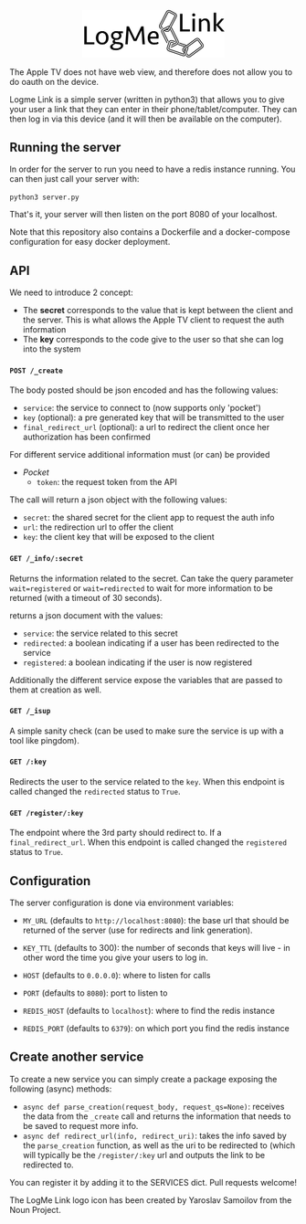 <p align="center">
    <img width="250px" src="https://raw.githubusercontent.com/sgenoud/logme-link/master/artwork/logo.png">
</p>


The Apple TV does not have web view, and therefore does not allow you to do
oauth on the device.

Logme Link is a simple server (written in python3) that allows you to give your
user a link that they can enter in their phone/tablet/computer. They can then
log in via this device (and it will then be available on the computer).


## Running the server

In order for the server to run you need to have a redis instance running. You
can then just call your server with:

`python3 server.py`

That's it, your server will then listen on the port 8080 of your localhost.

Note that this repository also contains a Dockerfile and a docker-compose
configuration for easy docker deployment.


## API

We need to introduce 2 concept:

* The **secret** corresponds to the value that is kept between the client and the
  server. This is what allows the Apple TV client to request the auth
  information
* The **key** corresponds to the code give to the user so that she can log into
  the system

#### `POST /_create`

The body posted should be json encoded and has the following values:

* `service`: the service to connect to (now supports only 'pocket')
* `key` (optional): a pre generated key that will be transmitted to the user
* `final_redirect_url` (optional): a url to redirect the client once her
  authorization has been confirmed

For different service additional information must (or can) be provided

* *Pocket*
    * `token`: the request token from the API


The call will return a json object with the following values:

* `secret`: the shared secret for the client app to request the auth info 
* `url`: the redirection url to offer the client
* `key`: the client key that will be exposed to the client


#### `GET /_info/:secret`

Returns the information related to the secret. Can take the query parameter
`wait=registered` or `wait=redirected` to wait for more information to be
returned (with a timeout of 30 seconds).

returns a json document with the values:

* `service`: the service related to this secret
* `redirected`: a boolean indicating if a user has been redirected to the service
* `registered`: a boolean indicating if the user is now registered 

Additionally the different service expose the variables that are passed to them
at creation as well.

#### `GET /_isup`

A simple sanity check (can be used to make sure the service is up with a tool
like pingdom).

#### `GET /:key`

Redirects the user to the service related to the `key`. When this endpoint is
called changed the `redirected` status to `True`.

#### `GET /register/:key`

The endpoint where the 3rd party should redirect to. If a `final_redirect_url`.
When this endpoint is called changed the `registered` status to `True`.



## Configuration

The server configuration is done via environment variables:

* `MY_URL` (defaults to `http://localhost:8080`): the base url that should be
  returned of the server (use for redirects and link generation). 
* `KEY_TTL` (defaults to 300): the number of seconds that keys will live - in
  other word the time you give your users to log in.

* `HOST` (defaults to `0.0.0.0`): where to listen for calls
* `PORT` (defaults to `8080`): port to listen to

* `REDIS_HOST` (defaults to `localhost`): where to find the redis instance
* `REDIS_PORT` (defaults to `6379`): on which port you find the redis instance


## Create another service

To create a new service you can simply create a package exposing the following
(async) methods:

* `async def parse_creation(request_body, request_qs=None)`: receives the data
  from the `_create` call and returns the information that needs to be saved to
  request more info.
* `async def redirect_url(info, redirect_uri)`: takes the info saved by the
  `parse_creation` function, as well as the uri to be redirected to (which will
  typically be the `/register/:key` url and outputs the link to be redirected
  to.

You can register it by adding it to the SERVICES dict. Pull requests welcome!


The LogMe Link logo icon has been created by Yaroslav Samoilov from the Noun
Project.

